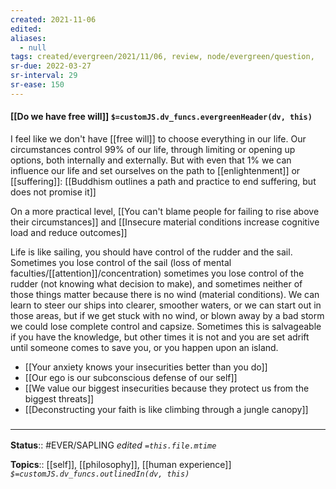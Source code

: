 ```yaml
---
created: 2021-11-06 
edited: 
aliases:
  - null
tags: created/evergreen/2021/11/06, review, node/evergreen/question, 
sr-due: 2022-03-27
sr-interval: 29
sr-ease: 150
---
```


#### [[Do we have free will]] `$=customJS.dv_funcs.evergreenHeader(dv, this)`

I feel like we don't have [[free will]] to choose everything in our life. Our circumstances control 99% of our life, through limiting or opening up options, both internally and externally. But with even that 1% we can influence our life and set ourselves on the path to [[enlightenment]] or [[suffering]]: [[Buddhism outlines a path and practice to end suffering, but does not promise it]] 

On a more practical level, [[You can't blame people for failing to rise above their circumstances]] and [[Insecure material conditions increase cognitive load and reduce outcomes]]

Life is like sailing, you should have control of the rudder and the sail. Sometimes you lose control of the sail (loss of mental faculties/[[attention]]/concentration) sometimes you lose control of the rudder (not knowing what decision to make), and sometimes neither of those things matter because there is no wind (material conditions). We can learn to steer our ships into clearer, smoother waters, or we can start out in those areas, but if we get stuck with no wind, or blown away by a bad storm we could lose complete control and capsize. Sometimes this is salvageable if you have the knowledge, but other times it is not and you are set adrift until someone comes to save you, or you happen upon an island. 

- [[Your anxiety knows your insecurities better than you do]]
- [[Our ego is our subconscious defense of our self]]
- [[We value our biggest insecurities because they protect us from the biggest threats]]
- [[Deconstructing your faith is like climbing through a jungle canopy]]

### <hr class="footnote"/>

**Status**:: #EVER/SAPLING 
*edited `=this.file.mtime`*

**Topics**:: [[self]], [[philosophy]], [[human experience]]
*`$=customJS.dv_funcs.outlinedIn(dv, this)`*
